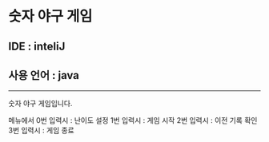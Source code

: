 # 숫자 야구 게임

## IDE : inteliJ
## 사용 언어 : java

------

숫자 야구 게임입니다.

메뉴에서
0번 입력시 : 난이도 설정
1번 입력시 : 게임 시작
2번 입력시 : 이전 기록 확인
3번 입력시 : 게임 종료
